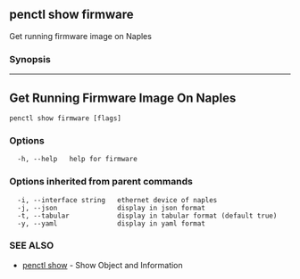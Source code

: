 ## penctl show firmware

Get running firmware image on Naples

### Synopsis



--------------------------------------
 Get Running Firmware Image On Naples 
--------------------------------------


```
penctl show firmware [flags]
```

### Options

```
  -h, --help   help for firmware
```

### Options inherited from parent commands

```
  -i, --interface string   ethernet device of naples
  -j, --json               display in json format
  -t, --tabular            display in tabular format (default true)
  -y, --yaml               display in yaml format
```

### SEE ALSO
* [penctl show](penctl_show.md)	 - Show Object and Information

